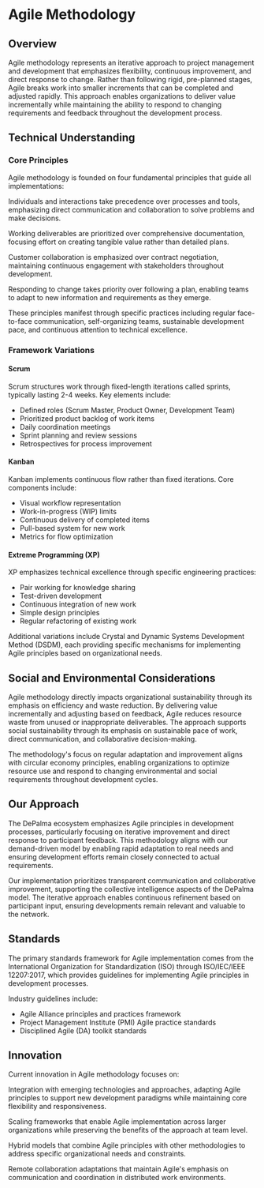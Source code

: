 # Agile Methodology

## Overview
Agile methodology represents an iterative approach to project management and development that emphasizes flexibility, continuous improvement, and direct response to change. Rather than following rigid, pre-planned stages, Agile breaks work into smaller increments that can be completed and adjusted rapidly. This approach enables organizations to deliver value incrementally while maintaining the ability to respond to changing requirements and feedback throughout the development process.

## Technical Understanding

### Core Principles
Agile methodology is founded on four fundamental principles that guide all implementations:

Individuals and interactions take precedence over processes and tools, emphasizing direct communication and collaboration to solve problems and make decisions.

Working deliverables are prioritized over comprehensive documentation, focusing effort on creating tangible value rather than detailed plans.

Customer collaboration is emphasized over contract negotiation, maintaining continuous engagement with stakeholders throughout development.

Responding to change takes priority over following a plan, enabling teams to adapt to new information and requirements as they emerge.

These principles manifest through specific practices including regular face-to-face communication, self-organizing teams, sustainable development pace, and continuous attention to technical excellence.

### Framework Variations

#### Scrum
Scrum structures work through fixed-length iterations called sprints, typically lasting 2-4 weeks. Key elements include:
- Defined roles (Scrum Master, Product Owner, Development Team)
- Prioritized product backlog of work items
- Daily coordination meetings
- Sprint planning and review sessions
- Retrospectives for process improvement

#### Kanban
Kanban implements continuous flow rather than fixed iterations. Core components include:
- Visual workflow representation
- Work-in-progress (WIP) limits
- Continuous delivery of completed items
- Pull-based system for new work
- Metrics for flow optimization

#### Extreme Programming (XP)
XP emphasizes technical excellence through specific engineering practices:
- Pair working for knowledge sharing
- Test-driven development
- Continuous integration of new work
- Simple design principles
- Regular refactoring of existing work

Additional variations include Crystal and Dynamic Systems Development Method (DSDM), each providing specific mechanisms for implementing Agile principles based on organizational needs.

## Social and Environmental Considerations
Agile methodology directly impacts organizational sustainability through its emphasis on efficiency and waste reduction. By delivering value incrementally and adjusting based on feedback, Agile reduces resource waste from unused or inappropriate deliverables. The approach supports social sustainability through its emphasis on sustainable pace of work, direct communication, and collaborative decision-making.

The methodology's focus on regular adaptation and improvement aligns with circular economy principles, enabling organizations to optimize resource use and respond to changing environmental and social requirements throughout development cycles.

## Our Approach
The DePalma ecosystem emphasizes Agile principles in development processes, particularly focusing on iterative improvement and direct response to participant feedback. This methodology aligns with our demand-driven model by enabling rapid adaptation to real needs and ensuring development efforts remain closely connected to actual requirements.

Our implementation prioritizes transparent communication and collaborative improvement, supporting the collective intelligence aspects of the DePalma model. The iterative approach enables continuous refinement based on participant input, ensuring developments remain relevant and valuable to the network.

## Standards
The primary standards framework for Agile implementation comes from the International Organization for Standardization (ISO) through ISO/IEC/IEEE 12207:2017, which provides guidelines for implementing Agile principles in development processes.

Industry guidelines include:
- Agile Alliance principles and practices framework
- Project Management Institute (PMI) Agile practice standards
- Disciplined Agile (DA) toolkit standards

## Innovation
Current innovation in Agile methodology focuses on:

Integration with emerging technologies and approaches, adapting Agile principles to support new development paradigms while maintaining core flexibility and responsiveness.

Scaling frameworks that enable Agile implementation across larger organizations while preserving the benefits of the approach at team level.

Hybrid models that combine Agile principles with other methodologies to address specific organizational needs and constraints.

Remote collaboration adaptations that maintain Agile's emphasis on communication and coordination in distributed work environments.
